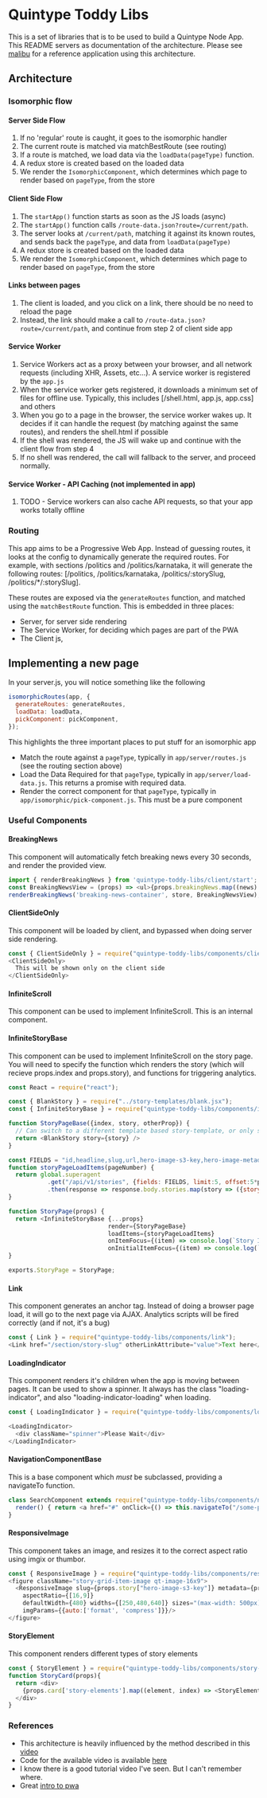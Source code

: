 # Quintype Toddy Libs

This is a set of libraries that is to be used to build a Quintype Node App. This README servers as documentation of the architecture. Please see [malibu](https://github.com/quintype/malibu) for a reference application using this architecture.

## Architecture

### Isomorphic flow

#### Server Side Flow

1. If no 'regular' route is caught, it goes to the isomorphic handler
2. The current route is matched via matchBestRoute (see routing)
3. If a route is matched, we load data via the `loadData(pageType)` function.
4. A redux store is created based on the loaded data
5. We render the `IsomorphicComponent`, which determines which page to render based on `pageType`, from the store

#### Client Side Flow

1. The `startApp()` function starts as soon as the JS loads (async)
2. The `startApp()` function calls `/route-data.json?route=/current/path`.
3. The server looks at `/current/path`, matching it against its known routes, and sends back the `pageType`, and data from `loadData(pageType)`
4. A redux store is created based on the loaded data
5. We render the `IsomorphicComponent`, which determines which page to render based on `pageType`, from the store

#### Links between pages

1. The client is loaded, and you click on a link, there should be no need to reload the page
2. Instead, the link should make a call to `/route-data.json?route=/current/path`, and continue from step 2 of client side app

#### Service Worker

1. Service Workers act as a proxy between your browser, and all network requests (including XHR, Assets, etc...). A service worker is registered by the `app.js`
2. When the service worker gets registered, it downloads a minimum set of files for offline use. Typically, this includes [/shell.html, app.js, app.css] and others
3. When you go to a page in the browser, the service worker wakes up. It decides if it can handle the request (by matching against the same routes), and renders the shell.html if possible
4. If the shell was rendered, the JS will wake up and continue with the client flow from step 4
5. If no shell was rendered, the call will fallback to the server, and proceed normally.

#### Service Worker - API Caching (not implemented in app)

1. TODO - Service workers can also cache API requests, so that your app works totally offline

### Routing

This app aims to be a Progressive Web App. Instead of guessing routes, it looks at the config to dynamically generate the required routes. For example, with sections /politics and /politics/karnataka, it will generate the following routes: [/politics, /politics/karnataka, /politics/:storySlug, /politics/*/:storySlug].

These routes are exposed via the `generateRoutes` function, and matched using the `matchBestRoute` function. This is embedded in three places:

* Server, for server side rendering
* The Service Worker, for deciding which pages are part of the PWA
* The Client js,

## Implementing a new page

In your server.js, you will notice something like the following

```javascript
isomorphicRoutes(app, {
  generateRoutes: generateRoutes,
  loadData: loadData,
  pickComponent: pickComponent,
});
```

This highlights the three important places to put stuff for an isomorphic app

* Match the route against a `pageType`, typically in `app/server/routes.js` (see the routing section above)
* Load the Data Required for that `pageType`, typically in `app/server/load-data.js`. This returns a promise with required data.
* Render the correct component for that `pageType`, typically in `app/isomorphic/pick-component.js`. This must be a pure component

### Useful Components

#### BreakingNews
This component will automatically fetch breaking news every 30 seconds, and render the provided view.

```javascript
import { renderBreakingNews } from 'quintype-toddy-libs/client/start';
const BreakingNewsView = (props) => <ul>{props.breakingNews.map((news) => <li key={news.id}>{news.headline}</li>)}</ul>
renderBreakingNews('breaking-news-container', store, BreakingNewsView);
```

#### ClientSideOnly
This component will be loaded by client, and bypassed when doing server side rendering.

```javascript
const { ClientSideOnly } = require("quintype-toddy-libs/components/client-side-only");
<ClientSideOnly>
  This will be shown only on the client side
</ClientSideOnly>
```

#### InfiniteScroll

This component can be used to implement InfiniteScroll. This is an internal component.

#### InfiniteStoryBase

This component can be used to implement InfiniteScroll on the story page. You will need to specify the function which renders the story (which will recieve props.index and props.story), and functions for triggering analytics.

```javascript
const React = require("react");

const { BlankStory } = require("../story-templates/blank.jsx");
const { InfiniteStoryBase } = require("quintype-toddy-libs/components/infinite-story-base");

function StoryPageBase({index, story, otherProp}) {
  // Can switch to a different template based story-template, or only show a spoiler if index > 0
  return <BlankStory story={story} />
}

const FIELDS = "id,headline,slug,url,hero-image-s3-key,hero-image-metadata,first-published-at,last-published-at,alternative,published-at,author-name,author-id,sections,story-template,tags,cards";
function storyPageLoadItems(pageNumber) {
  return global.superagent
           .get("/api/v1/stories", {fields: FIELDS, limit:5, offset:5*pageNumber})
           .then(response => response.body.stories.map(story => ({story: story, otherProp: "value"})));
}

function StoryPage(props) {
  return <InfiniteStoryBase {...props}
                            render={StoryPageBase}
                            loadItems={storyPageLoadItems}
                            onItemFocus={(item) => console.log(`Story In View: ${item.story.headline}`)}
                            onInitialItemFocus={(item) => console.log(`Do Analytics ${item.story.headline}`)} />
}

exports.StoryPage = StoryPage;
```

#### Link
This component generates an anchor tag. Instead of doing a browser page load, it will go to the next page via AJAX. Analytics scripts will be fired correctly (and if not, it's a bug)

```javascript
const { Link } = require("quintype-toddy-libs/components/link");
<Link href="/section/story-slug" otherLinkAttribute="value">Text here</Link>
```

#### LoadingIndicator
This component renders it's children when the app is moving between pages. It can be used to show a spinner. It always has the class "loading-indicator", and also "loading-indicator-loading" when loading.

```javascript
const { LoadingIndicator } = require("quintype-toddy-libs/components/loading-indicator");

<LoadingIndicator>
  <div className="spinner">Please Wait</div>
</LoadingIndicator>
```

#### NavigationComponentBase

This is a base component which *must* be subclassed, providing a navigateTo function.

```javascript
class SearchComponent extends require("quintype-toddy-libs/components/navigation-component-base") {
  render() { return <a href="#" onClick={() => this.navigateTo("/some-page-here")}>Link</a>}
}
```

#### ResponsiveImage
This component takes an image, and resizes it to the correct aspect ratio using imgix or thumbor.

```javascript
const { ResponsiveImage } = require("quintype-toddy-libs/components/responsive-image");
<figure className="story-grid-item-image qt-image-16x9">
  <ResponsiveImage slug={props.story["hero-image-s3-key"]} metadata={props.story["hero-image-metadata"]}
    aspectRatio={[16,9]}
    defaultWidth={480} widths={[250,480,640]} sizes="(max-width: 500px) 98%, (max-width: 768px) 48%, 23%"
    imgParams={{auto:['format', 'compress']}}/>
</figure>
```

#### StoryElement
This component renders different types of story elements

```javascript
const { StoryElement } = require("quintype-toddy-libs/components/story-element");
function StoryCard(props){
  return <div>
    {props.card['story-elements'].map((element, index) => <StoryElement element={element} key={index} story={props.story}></StoryElement>)}
  </div>
}
```

### References

* This architecture is heavily influenced by the method described in this [video](https://www.youtube.com/watch?v=atUdVSuNRjA)
* Code for the available video is available [here](https://github.com/gja/pwa-clojure)
* I know there is a good tutorial video I've seen. But I can't remember where.
* Great [intro to pwa](https://developers.google.com/web/fundamentals/getting-started/codelabs/your-first-pwapp/)

